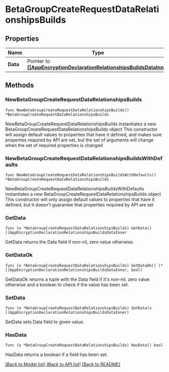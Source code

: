 # BetaGroupCreateRequestDataRelationshipsBuilds

## Properties

Name | Type | Description | Notes
------------ | ------------- | ------------- | -------------
**Data** | Pointer to [**[]AppEncryptionDeclarationRelationshipsBuildsDataInner**](AppEncryptionDeclarationRelationshipsBuildsDataInner.md) |  | [optional] 

## Methods

### NewBetaGroupCreateRequestDataRelationshipsBuilds

`func NewBetaGroupCreateRequestDataRelationshipsBuilds() *BetaGroupCreateRequestDataRelationshipsBuilds`

NewBetaGroupCreateRequestDataRelationshipsBuilds instantiates a new BetaGroupCreateRequestDataRelationshipsBuilds object
This constructor will assign default values to properties that have it defined,
and makes sure properties required by API are set, but the set of arguments
will change when the set of required properties is changed

### NewBetaGroupCreateRequestDataRelationshipsBuildsWithDefaults

`func NewBetaGroupCreateRequestDataRelationshipsBuildsWithDefaults() *BetaGroupCreateRequestDataRelationshipsBuilds`

NewBetaGroupCreateRequestDataRelationshipsBuildsWithDefaults instantiates a new BetaGroupCreateRequestDataRelationshipsBuilds object
This constructor will only assign default values to properties that have it defined,
but it doesn't guarantee that properties required by API are set

### GetData

`func (o *BetaGroupCreateRequestDataRelationshipsBuilds) GetData() []AppEncryptionDeclarationRelationshipsBuildsDataInner`

GetData returns the Data field if non-nil, zero value otherwise.

### GetDataOk

`func (o *BetaGroupCreateRequestDataRelationshipsBuilds) GetDataOk() (*[]AppEncryptionDeclarationRelationshipsBuildsDataInner, bool)`

GetDataOk returns a tuple with the Data field if it's non-nil, zero value otherwise
and a boolean to check if the value has been set.

### SetData

`func (o *BetaGroupCreateRequestDataRelationshipsBuilds) SetData(v []AppEncryptionDeclarationRelationshipsBuildsDataInner)`

SetData sets Data field to given value.

### HasData

`func (o *BetaGroupCreateRequestDataRelationshipsBuilds) HasData() bool`

HasData returns a boolean if a field has been set.


[[Back to Model list]](../README.md#documentation-for-models) [[Back to API list]](../README.md#documentation-for-api-endpoints) [[Back to README]](../README.md)


